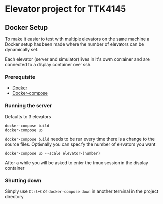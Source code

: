 # Elevator project for TTK4145
## Docker Setup
To make it easier to test with multiple elevators on the same machine a Docker setup has been made where the number of elevators can be dynamically set.

Each elevator (server and simulator) lives in it's owm container and are connected to a display container over ssh.
### Prerequisite
- [Docker](https://docs.docker.com/install/)
- [Docker-compose](https://docs.docker.com/compose/install/)

### Running the server
Defaults to 3 elevators
```
docker-compose build
docker-compose up
```
`docker-compose build` needs to be run every time there is a change to the source files. 
Optionally you can specify the number of elevators you want
```
docker-compose up --scale elevator=(number)
```
After a while you will be asked to enter the tmux session in the display container

### Shutting down
Simply use `Ctrl+C` or `docker-compose down` in another terminal in the project directory
